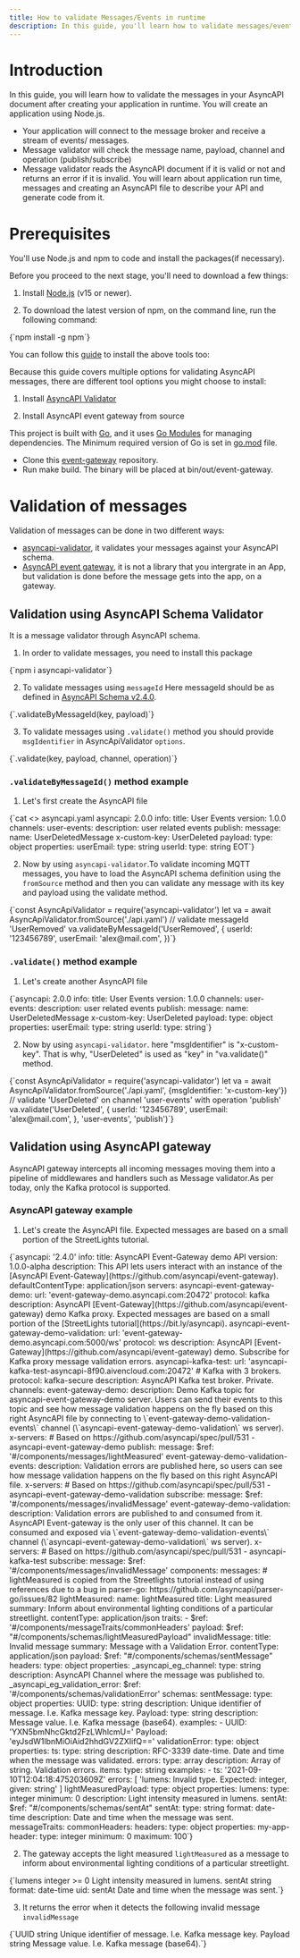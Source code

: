 ```yaml
---
title: How to validate Messages/Events in runtime
description: In this guide, you'll learn how to validate messages/events in AsyncAPI in runtime.
---
```


# Introduction

In this guide, you will learn how to validate the messages in your AsyncAPI document after creating your application in runtime.
You will create an application using Node.js.
- Your application will connect to the message broker and receive a stream of events/ messages.
- Message validator will check the message name, payload, channel and operation (publish/subscribe)
- Message validator reads the AsyncAPI document if it is valid or not and returns an error if it is invalid.
You will learn about application run time, messages and creating an AsyncAPI file to describe your API and generate code from it.

# Prerequisites

You'll use Node.js and npm to code and install the packages(if necessary).

Before you proceed to the next stage, you'll need to download a few things:

1. Install [Node.js](https://nodejs.org/en/download/) (v15 or newer).

2. To download the latest version of npm, on the command line, run the following command:
<CodeBlock language="bash">
{`npm install -g npm`}
</CodeBlock>

You can follow this [guide](https://docs.npmjs.com/downloading-and-installing-node-js-and-npm) to install the above tools too:


Because this guide covers multiple options for validating AsyncAPI messages, there are different tool options you might choose to install:

1. Install [AsyncAPI Validator](https://www.npmjs.com/package/asyncapi-validator)

2. Install AsyncAPI event gateway from source

This project is built with [Go](https://go.dev/), and it uses [Go Modules](https://go.dev/ref/mod) for managing dependencies.
The Minimum required version of Go is set in [go.mod](https://github.com/asyncapi/event-gateway/blob/master/go.mod) file.
- Clone this [event-gateway](https://github.com/asyncapi/event-gateway) repository.
- Run make build. The binary will be placed at bin/out/event-gateway.

# Validation of messages

Validation of messages can be done in two different ways:

- [asyncapi-validator](https://github.com/WaleedAshraf/asyncapi-validator), it validates your messages against your AsyncAPI schema.
- [AsyncAPI event gateway](https://github.com/asyncapi/event-gateway), it is not a library that you intergrate in an App, but validation is done before the message gets into the app, on a gateway.

## Validation using AsyncAPI Schema Validator

It is a message validator through AsyncAPI schema. 
1. In order to validate messages, you need to install this package
<CodeBlock language="bash"> 
{`npm i asyncapi-validator`} 
</CodeBlock>

2. To validate messages using `messageId`
Here messageId should be as defined in [AsyncAPI Schema v2.4.0](https://www.asyncapi.com/docs/reference/specification/v2.4.0#messageObject).
<CodeBlock>
{`.validateByMessageId(key, payload)`}
</CodeBlock>

3. To validate messages using `.validate()` method you should provide `msgIdentifier` in AsyncApiValidator `options`.

<CodeBlock>
{`.validate(key, payload, channel, operation)`}
</CodeBlock>

### `.validateByMessageId()` method example

1. Let's first create the AsyncAPI file
<CodeBlock language="yaml">
{`cat <<EOT >> asyncapi.yaml
asyncapi: 2.0.0
info:
  title: User Events
  version: 1.0.0
channels:
  user-events:
    description: user related events
    publish:
      message:
        name: UserDeletedMessage
        x-custom-key: UserDeleted
        payload:
          type: object
          properties:
            userEmail:
              type: string
            userId:
              type: string
              EOT`}
              </CodeBlock>

2. Now by using `asyncapi-validator`.To validate incoming MQTT messages, you have to load the AsyncAPI schema definition using the `fromSource` method and then you can validate any message with its key and payload using the validate method.

<CodeBlock>
{`const AsyncApiValidator = require('asyncapi-validator')
let va = await AsyncApiValidator.fromSource('./api.yaml')
// validate messageId 'UserRemoved'
va.validateByMessageId('UserRemoved', {
  userId: '123456789',
  userEmail: 'alex@mail.com',
})`}
</CodeBlock>

### `.validate()` method example

1. Let's create another AsyncAPI file

<CodeBlock language="yaml">
{`asyncapi: 2.0.0
info:
  title: User Events
  version: 1.0.0
channels:
  user-events:
    description: user related events
    publish:
      message:
        name: UserDeletedMessage
        x-custom-key: UserDeleted
        payload:
          type: object
          properties:
            userEmail:
              type: string
            userId:
              type: string`}
              </CodeBlock>

2. Now by using `asyncapi-validator`. here "msgIdentifier" is "x-custom-key". That is why, "UserDeleted" is used as "key" in "va.validate()" method.

<CodeBlock>
{`const AsyncApiValidator = require('asyncapi-validator')
let va = await AsyncApiValidator.fromSource('./api.yaml', {msgIdentifier: 'x-custom-key'})
// validate 'UserDeleted' on channel 'user-events' with operation 'publish'
va.validate('UserDeleted', {
  userId: '123456789',
  userEmail: 'alex@mail.com',
}, 'user-events', 'publish')`}
</CodeBlock>

## Validation using AsyncAPI gateway

AsyncAPI gateway intercepts all incoming messages moving them into a pipeline of middlewares and handlers such as Message validator.As per today, only the Kafka protocol is supported.

### AsyncAPI gateway example

1. Let's create the AsyncAPI file. Expected messages are based on a small portion of the StreetLights tutorial.

<CodeBlock language="yaml">
{`asyncapi: '2.4.0'
info:
  title: AsyncAPI Event-Gateway demo API
  version: 1.0.0-alpha
  description: This API lets users interact with an instance of the [AsyncAPI Event-Gateway](https://github.com/asyncapi/event-gateway).
defaultContentType: application/json
servers:
  asyncapi-event-gateway-demo:
    url: 'event-gateway-demo.asyncapi.com:20472'
    protocol: kafka
    description: AsyncAPI [Event-Gateway](https://github.com/asyncapi/event-gateway) demo Kafka proxy. Expected messages are based on a small portion of the [StreetLights tutorial](https://bit.ly/asyncapi).
  asyncapi-event-gateway-demo-validation:
    url: 'event-gateway-demo.asyncapi.com:5000/ws'
    protocol: ws
    description: AsyncAPI [Event-Gateway](https://github.com/asyncapi/event-gateway) demo. Subscribe for Kafka proxy message validation errors.
  asyncapi-kafka-test:
    url: 'asyncapi-kafka-test-asyncapi-8f90.aivencloud.com:20472' # Kafka with 3 brokers.
    protocol: kafka-secure
    description: AsyncAPI Kafka test broker. Private.
channels:
  event-gateway-demo:
    description: Demo Kafka topic for asyncapi-event-gateway-demo server. Users can send their events to this topic and see how message validation happens on the fly based on this right AsyncAPI file by connecting to \`event-gateway-demo-validation-events\` channel (\`asyncapi-event-gateway-demo-validation\` ws server).
    x-servers: # Based on https://github.com/asyncapi/spec/pull/531
      - asyncapi-event-gateway-demo
    publish:
      message:
        $ref: '#/components/messages/lightMeasured'
  event-gateway-demo-validation-events:
    description: Validation errors are published here, so users can see how message validation happens on the fly based on this right AsyncAPI file.
    x-servers: # Based on https://github.com/asyncapi/spec/pull/531
      - asyncapi-event-gateway-demo-validation
    subscribe:
      message:
        $ref: '#/components/messages/invalidMessage'
  event-gateway-demo-validation:
    description: Validation errors are published to and consumed from it. AsyncAPI Event-gateway is the only user of this channel. It can be consumed and exposed via \`event-gateway-demo-validation-events\` channel (\`asyncapi-event-gateway-demo-validation\` ws server).
    x-servers: # Based on https://github.com/asyncapi/spec/pull/531
      - asyncapi-kafka-test
    subscribe:
      message:
        $ref: '#/components/messages/invalidMessage'
components:
  messages:
    # lightMeasured is copied from the Streetlights tutorial instead of using references due to a bug in parser-go: https://github.com/asyncapi/parser-go/issues/82
    lightMeasured:
      name: lightMeasured
      title: Light measured
      summary: Inform about environmental lighting conditions of a particular streetlight.
      contentType: application/json
      traits:
        - $ref: '#/components/messageTraits/commonHeaders'
      payload:
        $ref: "#/components/schemas/lightMeasuredPayload"
    invalidMessage:
      title: Invalid message
      summary: Message with a Validation Error.
      contentType: application/json
      payload:
        $ref: "#/components/schemas/sentMessage"
      headers:
        type: object
        properties:
          _asyncapi_eg_channel:
            type: string
            description: AsyncAPI Channel where the message was published to.
          _asyncapi_eg_validation_error:
            $ref: '#/components/schemas/validationError'
  schemas:
    sentMessage:
      type: object
      properties:
        UUID:
          type: string
          description: Unique identifier of message. I.e. Kafka message key.
        Payload:
          type: string
          description: Message value. I.e. Kafka message (base64).
      examples:
        - UUID: 'YXN5bmNhcGktd2FzLWhlcmU='
          Payload: 'eyJsdW1lbnMiOiAid2hhdGV2ZXIifQ=='
    validationError:
      type: object
      properties:
        ts:
          type: string
          description: RFC-3339 date-time. Date and time when the message was validated.
        errors:
          type: array
          description: Array of string. Validation errors.
          items:
            type: string
      examples:
        - ts: '2021-09-10T12:04:18:475203609Z'
          errors: [ 'lumens: Invalid type. Expected: integer, given: string' ]
    lightMeasuredPayload:
      type: object
      properties:
        lumens:
          type: integer
          minimum: 0
          description: Light intensity measured in lumens.
        sentAt:
          $ref: "#/components/schemas/sentAt"
    sentAt:
      type: string
      format: date-time
      description: Date and time when the message was sent.
  messageTraits:
    commonHeaders:
      headers:
        type: object
        properties:
          my-app-header:
            type: integer
            minimum: 0
            maximum: 100`}
</CodeBlock>

2. The gateway accepts the light measured `lightMeasured` as a message to inform about environmental lighting conditions of a particular streetlight.

<CodeBlock>
{`lumens      integer >= 0
Light intensity measured in lumens.
sentAt      string format: date-time uid: sentAt
Date and time when the message was sent.`}

</CodeBlock>

3. It returns the error when it detects the following invalid message `invalidMessage`

<CodeBlock>
{`UUID       string
           Unique identifier of message. I.e. Kafka message key.
Payload    string
           Message value. I.e. Kafka message (base64).`}
</CodeBlock>
